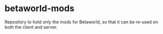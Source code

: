betaworld-mods
==============

Repository to hold only the mods for Betaworld, so that it can be re-used on both the client and server.
